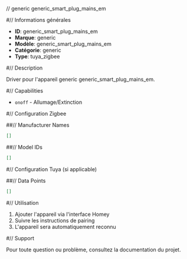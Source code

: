 // generic generic_smart_plug_mains_em

#// Informations générales

- **ID**: generic_smart_plug_mains_em
- **Marque**: generic
- **Modèle**: generic_smart_plug_mains_em
- **Catégorie**: generic
- **Type**: tuya_zigbee

#// Description

Driver pour l'appareil generic generic_smart_plug_mains_em.

#// Capabilities

- `onoff` - Allumage/Extinction

#// Configuration Zigbee

##// Manufacturer Names
```json
[]
```

##// Model IDs
```json
[]
```

#// Configuration Tuya (si applicable)

##// Data Points
```json
[]
```

#// Utilisation

1. Ajouter l'appareil via l'interface Homey
2. Suivre les instructions de pairing
3. L'appareil sera automatiquement reconnu

#// Support

Pour toute question ou problème, consultez la documentation du projet.
